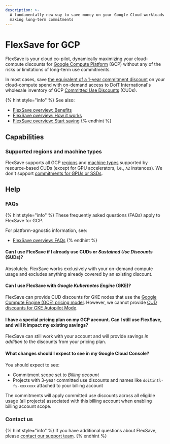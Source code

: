 ```yaml
---
description: >-
  A fundamentally new way to save money on your Google Cloud workloads without
  making long-term commitments
---
```


# FlexSave for GCP

FlexSave is your cloud co-pilot, dynamically maximizing your cloud-compute discounts for [Google Compute Platform][gcp] (GCP) without any of the risks or limitations of long-term use commitments.

In most cases, save [the equivalent of a 1-year commitment discount](#how-much-can-i-save) on your cloud-compute spend with on-demand access to DoiT International's wholesale inventory of GCP [Committed Use Discounts][cuds] (CUDs).

{% hint style="info" %}
See also:

* [FlexSave overview: Benefits](overview.md#benefits)
* [FlexSave overview: How it works](overview.md#how-it-works)
* [FlexSave overview: Start saving](overview.md#start-saving)
{% endhint %}

## Capabilities

### Supported regions and machine types

FlexSave supports all GCP [regions](https://cloud.google.com/compute/docs/regions-zones) and [machine types](https://cloud.google.com/compute/docs/machine-types) supported by resource-based CUDs (except for GPU accelerators, i.e., `A2` instances). We don't support [commitments for GPUs or SSDs][gpus-ssds].

## Help

### FAQs

{% hint style="info" %}
These frequently asked questions (FAQs) apply to FlexSave for GCP.

For platform-agnostic information, see:

* [FlexSave overview: FAQs](overview.md#faqs)
{% endhint %}

#### Can I use FlexSave if I already use CUDs or _Sustained Use Discounts_ (SUDs)?

Absolutely. FlexSave works exclusively with your on-demand compute usage and excludes anything already covered by an existing discount.

#### Can I use FlexSave with _Google Kubernetes Engine_ (GKE)?

FlexSave can provide CUD discounts for GKE nodes that use the [Google Compute Engine (GCE) pricing model][gke-pricing]. However, we cannot provide [CUD discounts for GKE Autopilot Mode][gke-autopilot].

#### I have a special pricing plan on my GCP account. Can I still use FlexSave, and will it impact my existing savings?

FlexSave can still work with your account and will provide savings _in addition to_ the discounts from your pricing plan.

#### What changes should I expect to see in my Google Cloud Console?

You should expect to see:

* Commitment scope set to _Billing account_
* Projects with 3-year committed use discounts and names like `doitintl-fs-xxxxxxx` attached to your billing account

The commitments will apply committed use discounts across all eligible usage (all projects) associated with this billing account when enabling billing account scope.

### Contact us

{% hint style="info" %}
If you have additional questions about FlexSave, please [contact our support team](../services/consulting-support/).
{% endhint %}

[aws]: https://aws.amazon.com/
[gke-pricing]: https://cloud.google.com/compute/docs/instances/signing-up-committed-use-discounts#restrictions
[cuds]: https:/cloud.google.com/docs/cuds
[gcp]: https://cloud.google.com/
[gke-autopilot]: https://cloud.google.com/kubernetes-engine/cud
[gpus-ssds]: https://cloud.google.com/compute/docs/instances/signing-up-committed-use-discounts#commitments_for_gpus_and_local_ssd
